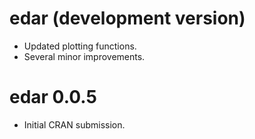 # edar (development version)

* Updated plotting functions. 
* Several minor improvements. 

# edar 0.0.5

* Initial CRAN submission.

